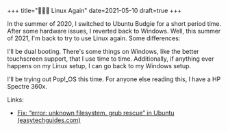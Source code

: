 +++
title="👩🏻‍💻 Linux Again"
date=2021-05-10
draft=true
+++

In the summer of 2020, I switched to Ubuntu Budgie for a short period time. After some hardware issues, I reverted back to Windows. Well, this summer of 2021, I'm back to try to use Linux again. Some differences:

I'll be dual booting. There's some things on Windows, like the better touchscreen support, that I use time to time. Additionally, if anything ever happens on my Linux setup, I can go back to my Windows setup. 

I'll be trying out Pop!_OS this time. For anyone else reading this, I have a HP Spectre 360x.

Links:
- [Fix: “error: unknown filesystem. grub rescue” in Ubuntu (easytechguides.com)](https://www.easytechguides.com/error-unknown-filesystem-grub-rescue/)